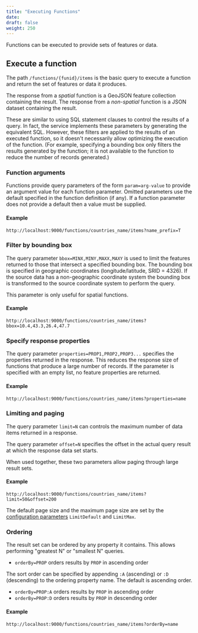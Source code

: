 ```yaml
---
title: "Executing Functions"
date:
draft: false
weight: 250
---
```


Functions can be executed to provide sets of features or data.

## Execute a function
The path `/functions/{funid}/items` is the basic query to execute
a function and return the set of features or data it produces.

The response from a _spatial_ function is a GeoJSON feature collection containing the result.
The response from a _non-spatial_ function is a JSON dataset containing the result.

These are similar to using SQL statement clauses to control the results of a query.
In fact, the service implements these parameters by generating the equivalent SQL.
However, these filters are applied to the results
of an executed function, so it doesn't necessarily allow optimizing the
execution of the function. (For example, specifying a bounding box only filters
the results generated by the function; it is not available to the
function to reduce the number of records generated.)

### Function arguments

Functions provide query parameters of the form `param=arg-value`
to provide an argument value for each function parameter.
Omitted parameters use the default specified in the function definition (if any).
If a function parameter does not provide a default
then a value must be supplied.

#### Example
```
http://localhost:9000/functions/countries_name/items?name_prefix=T
```

### Filter by bounding box

The query parameter `bbox=MINX,MINY,MAXX,MAXY`
is used to limit the features returned to those that intersect
a specified bounding box.
The bounding box is specified in geographic coordinates
(longitude/latitude, SRID = 4326).
If the source data has a non-geographic coordinate system
the bounding box is transformed to the source coordinate system
to perform the query.

This parameter is only useful for spatial functions.

#### Example
```
http://localhost:9000/functions/countries_name/items?bbox=10.4,43.3,26.4,47.7
```

### Specify response properties

The query parameter `properties=PROP1,PROP2,PROP3...`
specifies the properties returned in the response.
This reduces the response size of functions
that produce a large number of records.
If the parameter is specified with an empty list,
no feature properties are returned.

#### Example
```
http://localhost:9000/functions/countries_name/items?properties=name
```

### Limiting and paging

The query parameter `limit=N` can controls
the maximum number of data items returned in a response.

The query parameter `offset=N` specifies the offset in the
actual query result at which the response data set starts.

When used together, these two parameters allow paging through large result
sets.

#### Example
```
http://localhost:9000/functions/countries_name/items?limit=50&offset=200
```

The default page size and the maximum page size
are set by the [configuration parameters](/installation/configuration/) `LimitDefault` and `LimitMax`.

### Ordering

The result set can be ordered by any property it contains.
This allows performing "greatest N" or "smallest N" queries.

* `orderBy=PROP` orders results by `PROP` in ascending order

The sort order can be specified by appending `:A` (ascending)
or `:D` (descending) to the ordering property name.
The default is ascending order.

* `orderBy=PROP:A` orders results by `PROP` in ascending order
* `orderBy=PROP:D` orders results by `PROP` in descending order

#### Example
```
http://localhost:9000/functions/countries_name/items?orderBy=name
```
